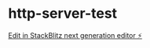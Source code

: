 # http-server-test

[Edit in StackBlitz next generation editor ⚡️](https://stackblitz.com/~/github.com/jmsbell/http-server-test)